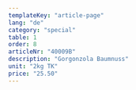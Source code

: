 ```yaml
---
templateKey: "article-page"
lang: "de"
category: "special"
table: 1
order: 8  
articleNr: "40009B"
description: "Gorgonzola Baumnuss"
unit: "2kg TK"
price: "25.50"
---
```

